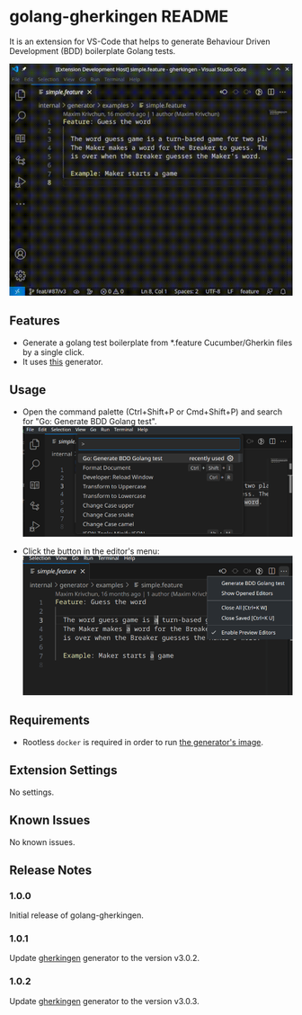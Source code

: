 # golang-gherkingen README

It is an extension for VS-Code that helps to generate Behaviour Driven Development (BDD) boilerplate Golang tests.

![Animation](./assets/animation.gif)

## Features

- Generate a golang test boilerplate from *.feature Cucumber/Gherkin files by a single click.
- It uses [this](https://github.com/hedhyw/gherkingen) generator.

## Usage

- Open the command palette (Ctrl+Shift+P or Cmd+Shift+P) and search for "Go: Generate BDD Golang test".
    ![Command palette](assets/usage-command-palette.png)

- Click the button in the editor's menu:
    ![Menu editor](assets/usage-editor-menu.png)

## Requirements

- Rootless `docker` is required in order to run [the generator's image](https://hub.docker.com/r/hedhyw/gherkingen).

## Extension Settings

No settings.

## Known Issues

No known issues.

## Release Notes

### 1.0.0

Initial release of golang-gherkingen.

### 1.0.1

Update [gherkingen](https://github.com/hedhyw/gherkingen) generator to the version v3.0.2.

### 1.0.2

Update [gherkingen](https://github.com/hedhyw/gherkingen) generator to the version v3.0.3.
